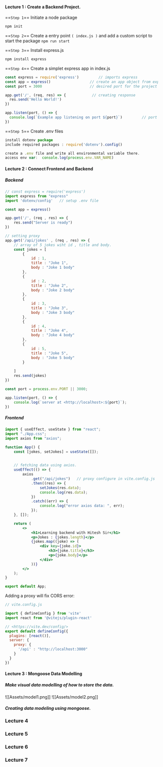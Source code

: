 
#### Lecture 1 : Create a Backend Project.

==`Step 1`== Initiate a node package

```jsx
npm init
```

==`Step 2`== Create a entry point `( index.js )` and add a custom script to start the package `npm run start`

==`Step 3`== Install express.js

```jsx
npm install express
```

==`Step 4`== Create a simplet express app in index.js

```jsx
const express = require('express')         // imports express
const app = express()                  // create an app object from express class
const port = 3000                      // desired port for the project

app.get('/', (req, res) => {            // creating response
  res.send('Hello World!')
})

app.listen(port, () => {
  console.log(`Example app listening on port ${port}`)         // port listen
})

```

==`Step 5`== Create .env files

```jsx
install dotenv package
include required packages : require('dotenv').config()

create a .env file and write all environmental variable there.
access env var:  console.log(process.env.VAR_NAME)

```

#### Lecture 2 : Connect Frontend and Backend

##### Backend

```jsx
// const express = require('express')
import express from "express"
import 'dotenv/config'   // setup .env file

const app = express()

app.get('/', (req , res) => {
    res.send("Server is ready")
})

// setting proxy 
app.get('/api/jokes' , (req , res) => {
    // array of 5 jokes wiht id , title and body.
    const jokes = [
        {
            id : 1,
            title : "Joke 1",
            body : "Joke 1 body"
        },
        {
            id : 2,
            title : "Joke 2",
            body : "Joke 2 body"    
        },
        {
            id : 3,
            title : "Joke 3",
            body : "Joke 3 body"    
        },
        {
            id : 4,
            title : "Joke 4",
            body : "Joke 4 body"    
        },
        {
            id : 5,
            title : "Joke 5",
            body : "Joke 5 body"
        }
       
    ]
    res.send(jokes)
})

const port = process.env.PORT || 3000;

app.listen(port, () => {
    console.log(`server at <http://localhost>:${port}`);
})
```
##### Frontend

```jsx
import { useEffect, useState } from "react";
import "./App.css";
import axios from "axios";

function App() {
	const [jokes, setJokes] = useState([]);
	
	
	// fetching data using axios.
	useEffect(() => {
		axios
			.get("/api/jokes")   // proxy configure in vite.config.js
			.then((res) => {
				setJokes(res.data);
				console.log(res.data);
			})
			.catch((err) => {
				console.log("error axios data: ", err);
			});
	}, []);

	return (
		<>
			<h1>Learning backend with Hitesh Sir</h1>
			<p>Jokes : {jokes.length}</p>
			{jokes.map((joke) => (
				<div key={joke.id}>
					<h3>{joke.title}</h3>
					<p>{joke.body}</p>
				</div>
			))}
		</>
	);
}

export default App;

```

Adding a proxy will fix CORS error:
```jsx
// vite.config.js

import { defineConfig } from 'vite'
import react from '@vitejs/plugin-react'

// <https://vite.dev/config/>
export default defineConfig({
  plugins: [react()],
  server: {
    proxy: {
      '/api' : "http://localhost:3000"
    }
  }
})

```
#### Lecture 3 : Mongoose Data Modelling
##### Make visual data modelling of how to store the data.
![[Assets/model1.png]]
![[Assets/model2.png]]

##### Creating data modeling using mongoose.



### Lecture 4 


### Lecture 5

### Lecture 6

### Lecture 7


